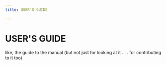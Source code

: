 ```yaml
---
title: USER'S GUIDE

---
```


# USER'S GUIDE

like, the guide to the manual (but not just for looking at it . . . for contributing to it too)
